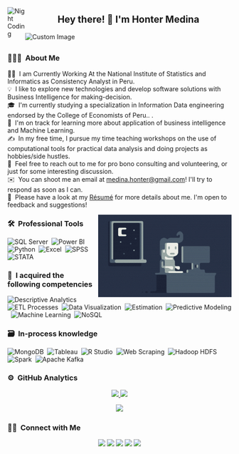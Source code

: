 <img alt="Night Coding" src="./assets/Hand%20Wave.gif" width='40' align="left"/><h2 align="center">Hey there! 👋 I'm Honter Medina </h2>

<!-- ## 👋 &nbsp;Hey there! I'm Honter Medina -->
![Custom Image](https://drive.google.com/uc?export=view&id=1AfasbpkgVfOnfk1RZSCvQ0_lx5riLtOR)
<h2 align="center"> </h2>


### 👨🏻‍💻 &nbsp;About Me

👨‍💻 &nbsp;I am Currently Working At the National Institute of Statistics and Informatics as Consistency Analyst in Peru.\
💡 &nbsp;I like to explore new technologies and develop software solutions with Business Intelligence for making-decision.\
🎓 &nbsp;I'm currently studying a specialization in Information Data engineering endorsed by the College of Economists of Peru.. .\
🌱 &nbsp;I'm on track for learning more about application of business intelligence and Machine Learning.\
✍️ &nbsp;In my free time, I pursue my time teaching workshops on the use of computational tools for practical data analysis and doing projects as hobbies/side hustles.\
💬 &nbsp;Feel free to reach out to me for pro bono consulting and volunteering, or just for some interesting discussion.\
✉️ &nbsp;You can shoot me an email at medina.honter@gmail.com! I'll try to respond as soon as I can.\
📄 &nbsp;Please have a look at my [Résumé](https://1drv.ms/b/c/c495fb3287f8f8ee/EfugHQIo8kRCtWSsbGEi7ukBFgelHj998lmuqN44xxJExQ?e=bA8MyZ) for more details about me. I'm open to feedback and suggestions!


<img alt="Night Coding" src="https://raw.githubusercontent.com/AVS1508/AVS1508/master/assets/Night-Coding.gif" align="right"/>

### 🛠 &nbsp;Professional Tools

![SQL Server](https://img.shields.io/badge/SQL%20Server-%23CC2927.svg?style=for-the-badge&logo=microsoft-sql-server&logoColor=white)&nbsp;
![Power BI](https://img.shields.io/badge/Power%20BI-F2C811?style=for-the-badge&logo=power-bi&logoColor=black)&nbsp;
![Python](https://img.shields.io/badge/python-3670A0?style=for-the-badge&logo=python&logoColor=ffdd54)&nbsp;
![Excel](https://img.shields.io/badge/Excel-217346?style=for-the-badge&logo=microsoft-excel&logoColor=white)&nbsp;
![SPSS](https://img.shields.io/badge/SPSS-%231A5276.svg?style=for-the-badge&logo=ibm&logoColor=white)&nbsp;
![STATA](https://img.shields.io/badge/STATA-%230073CF.svg?style=for-the-badge&logo=stata&logoColor=white)&nbsp;

### 🧰 &nbsp;I acquired the following competencies

![Descriptive Analytics](https://img.shields.io/badge/Descriptive%20Analytics-%230073CF.svg?style=for-the-badge&logo=data-analytics&logoColor=white)&nbsp;
![ETL Processes](https://img.shields.io/badge/ETL%20Processes-%2345B8AC.svg?style=for-the-badge&logo=databricks&logoColor=white)&nbsp;
![Data Visualization](https://img.shields.io/badge/Data%20Visualization-%2300559F.svg?style=for-the-badge&logo=datavis&logoColor=white)&nbsp;
![Estimation](https://img.shields.io/badge/Estimation-%23FF6F00.svg?style=for-the-badge&logo=matplotlib&logoColor=white)&nbsp;
![Predictive Modeling](https://img.shields.io/badge/Predictive%20Modeling-%232671E5.svg?style=for-the-badge&logo=scikit-learn&logoColor=white)&nbsp;
![Machine Learning](https://img.shields.io/badge/Machine%20Learning-%23FF5722.svg?style=for-the-badge&logo=tensorflow&logoColor=white)&nbsp;
![NoSQL](https://img.shields.io/badge/NoSQL-%2300B5AD.svg?style=for-the-badge&logo=couchbase&logoColor=white)&nbsp;

### 🗃 &nbsp;In-process knowledge

![MongoDB](https://img.shields.io/badge/MongoDB-%234ea94b.svg?style=for-the-badge&logo=mongodb&logoColor=white)&nbsp;
![Tableau](https://img.shields.io/badge/Tableau-%23E97627.svg?style=for-the-badge&logo=tableau&logoColor=white)&nbsp;
![R Studio](https://img.shields.io/badge/R%20Studio-%23115A8B.svg?style=for-the-badge&logo=rstudio&logoColor=white)&nbsp;
![Web Scraping](https://img.shields.io/badge/Web%20Scraping-%23FFC107.svg?style=for-the-badge&logo=web&logoColor=white)&nbsp;
![Hadoop HDFS](https://img.shields.io/badge/Hadoop%20HDFS-%23F88D1F.svg?style=for-the-badge&logo=apachehadoop&logoColor=white)&nbsp;
![Spark](https://img.shields.io/badge/Spark-%23E25A1C.svg?style=for-the-badge&logo=apachespark&logoColor=white)&nbsp;
![Apache Kafka](https://img.shields.io/badge/Apache%20Kafka-%23000000.svg?style=for-the-badge&logo=apachekafka&logoColor=white)&nbsp;

### ⚙️ &nbsp;GitHub Analytics

<p align="center">
  <a href="https://github.com/hontermed">
    <img height="180em" src="https://github-readme-stats-eight-theta.vercel.app/api?username=hontermed&show_icons=true&theme=algolia&include_all_commits=true&count_private=true"/>
  </a>
  <a href="https://github.com/hontermed">
    <img height="180em" src="https://github-readme-stats-eight-theta.vercel.app/api/top-langs/?username=hontermed&layout=compact&langs_count=8&theme=algolia"/>
  </a>
</p>

<p align="center">
  <img height="180em" src="https://github-readme-streak-stats.herokuapp.com/?user=hontermed&theme=dark&hide_border=true"/>
</p>

<!--
### 📜 &nbsp;My Articles

[![Medium](https://img.shields.io/badge/Medium%20-%231572B6.svg?&style=for-the-badge&logo=medium&logoColor=white)](https://medium.com/@adityakanoi123)
[![Quora](https://img.shields.io/badge/Quora-%23B92B27.svg?style=for-the-badge&logo=Quora&logoColor=white)](https://thedefenceengineer.quora.com/)

### 💰 &nbsp;Support My Work
[![BuyMeACoffee](https://img.shields.io/badge/Buy%20Me%20a%20Coffee-ffdd00?style=for-the-badge&logo=buy-me-a-coffee&logoColor=black)](https://buymeacoffee.com/adityakanoi) 

-->
### 🤝🏻 &nbsp;Connect with Me

<p align="center">
<a href="mailto:jhmedinar25@gmail.com"><img src="https://img.shields.io/badge/-jhmedinar25-D14836?style=flat&logo=Gmail&logoColor=white"/></a>
<a href="https://www.tiktok.com/@hontermedina"><img src="https://img.shields.io/badge/-@hontermedina-FF0050?style=flat&logo=TikTok&logoColor=white"/></a>
<a href="https://github.com/hontermed"><img src="https://img.shields.io/badge/-hontermed-181717?style=flat&logo=GitHub&logoColor=white"/></a>
<a href="https://www.linkedin.com/in/hontermedina/"><img src="https://img.shields.io/badge/-Honter%20Medina-0077B5?style=flat&logo=Linkedin&logoColor=white"/></a>
<a href="https://x.com/hontermed"><img src="https://img.shields.io/badge/-@hontermed-1DA1F2?style=flat&logo=X&logoColor=white"/></a>
</p>



<!--
### 🐍 &nbsp;That's How Commits move ...

<div align="center">
  <a href="https://github.com/Adityakanoi2001/">
  <img src="https://github.com/1999AZZAR/1999AZZAR/blob/readme/resources/img/grid-snake.svg"
       alt="snake" /></a>
</div>
-->
